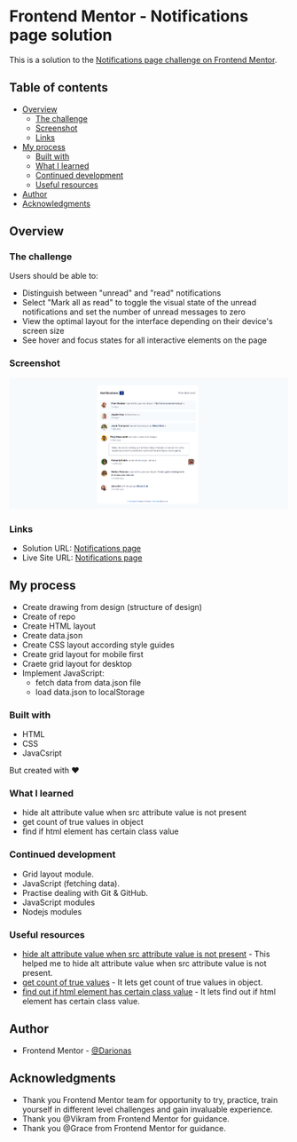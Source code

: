 # Frontend Mentor - Notifications page solution

This is a solution to the [Notifications page challenge on Frontend Mentor](https://www.frontendmentor.io/challenges/notifications-page-DqK5QAmKbC).

## Table of contents

- [Overview](#overview)
  - [The challenge](#the-challenge)
  - [Screenshot](#screenshot)
  - [Links](#links)
- [My process](#my-process)
  - [Built with](#built-with)
  - [What I learned](#what-i-learned)
  - [Continued development](#continued-development)
  - [Useful resources](#useful-resources)
- [Author](#author)
- [Acknowledgments](#acknowledgments)

## Overview

### The challenge

Users should be able to:

- Distinguish between "unread" and "read" notifications
- Select "Mark all as read" to toggle the visual state of the unread notifications and set the number of unread messages to zero
- View the optimal layout for the interface depending on their device's screen size
- See hover and focus states for all interactive elements on the page

### Screenshot

![Notifications_page](./assets/images/notifications_page.png)


### Links

- Solution URL: [Notifications page](https://github.com/Darionas/notifications_page)
- Live Site URL: [Notifications page](https://darionas.github.io/notifications_page/)

## My process

 * Create drawing from design (structure of design)
 * Create of repo
 * Create HTML layout
 * Create data.json
 * Create CSS layout according style guides
 * Create grid layout for mobile first
 * Craete grid layout for desktop
 * Implement JavaScript:
    * fetch data from data.json file
    * load data.json to localStorage

### Built with

- HTML
- CSS
- JavaCsript

But created with :heart:

### What I learned

- hide alt attribute value when src attribute value is not present
- get count of true values in object
- find if html element has certain class value

### Continued development

- Grid layout module.
- JavaScript (fetching data).
- Practise dealing with Git & GitHub.
- JavaScript modules
- Nodejs modules

### Useful resources

- [hide alt attribute value when src attribute value is not present](https://stackoverflow.com/questions/36305805/how-to-hide-alt-text-using-css-when-the-image-is-not-present#answer-49105591) - This helped me to hide alt attribute value when src attribute value is not present.
- [get count of true values](https://stackoverflow.com/questions/51915341/get-count-of-true-values-in-json-with-javascript#answer-51915372) - It lets get count of true values in object.
- [find out if html element has certain class value](https://stackoverflow.com/questions/9587070/if-statement-to-find-a-class-in-javascript#answer-9587185) - It lets find out if html element has certain class value.



## Author

- Frontend Mentor - [@Darionas](https://www.frontendmentor.io/profile/Darionas)

## Acknowledgments

- Thank you Frontend Mentor team for opportunity to try, practice, train yourself in different level challenges and gain invaluable experience.
- Thank you @Vikram from Frontend Mentor for guidance.
- Thank you @Grace from Frontend Mentor for guidance.
